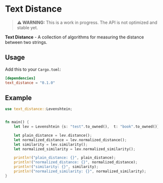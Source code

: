 # Text Distance

> **⚠ WARNING:**
> This is a work in progress. The API is not optimized and stable yet.

**Text Distance** - A collection of algorithms for measuring the distance between two strings.

## Usage

Add this to your `Cargo.toml`:

```toml
[dependencies]
text_distance = "0.1.0"
```

## Example

```rust
use text_distance::Levenshtein;


fn main() {
    let lev = Levenshtein {s: "test".to_owned(),  t: "book".to_owned()};

    let plain_distance = lev.distance();
    let normalized_distance = lev.normalized_distance();
    let similarity = lev.similarity();
    let normalized_similarity = lev.normalized_similarity();

    println!("plain_distance: {}", plain_distance);
    println!("normalized_distance: {}", normalized_distance);
    println!("similarity: {}", similarity);
    println!("normalized_similarity: {}", normalized_similarity);
}
```
